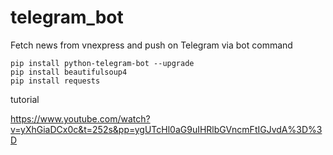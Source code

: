 # telegram_bot
Fetch news from vnexpress and push on Telegram via bot command

````
pip install python-telegram-bot --upgrade
pip install beautifulsoup4
pip install requests
````

tutorial

https://www.youtube.com/watch?v=yXhGiaDCx0c&t=252s&pp=ygUTcHl0aG9uIHRlbGVncmFtIGJvdA%3D%3D